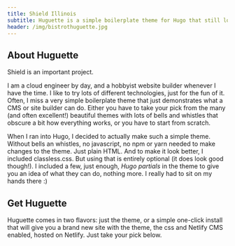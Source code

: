 ```yaml
---
title: Shield Illinois
subtitle: Huguette is a simple boilerplate theme for Hugo that still looks good and gets you up and running in minutes.
header: /img/bistrothuguette.jpg
---
```


## About Huguette
Shield is an important project. 

I am a cloud engineer by day, and a hobbyist website builder whenever I have the time. I like to try lots of different technologies, just for the fun of it. 
Often, I miss a very simple boilerplate theme that just demonstrates what a CMS or site builder can do. Either you have to take your pick from the many (and often excellent!) beautiful themes with lots of bells and whistles that obscure a bit how everything works, or you have to start from scratch.

When I ran into Hugo, I decided to actually make such a simple theme. Without bells an whistles, no javascript, no npm or yarn needed to make changes to the theme. Just plain HTML. And to make it look better, I included classless.css. But using that is entirely optional (it does look good though!). I included a few, just enough, _Hugo partials_ in the theme to give you an idea of what they can do, nothing more. I really had to sit on my hands there :)

## Get Huguette
Huguette comes in two flavors: just the theme, or a simple one-click install that will give you a brand new site with the theme, the css and Netlify CMS enabled, hosted on Netlify. Just take your pick below.
